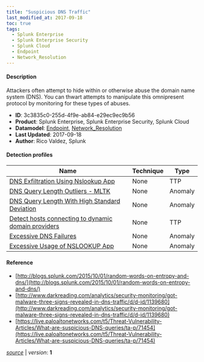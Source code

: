 ```yaml
---
title: "Suspicious DNS Traffic"
last_modified_at: 2017-09-18
toc: true
tags:
  - Splunk Enterprise
  - Splunk Enterprise Security
  - Splunk Cloud
  - Endpoint
  - Network_Resolution
---
```


#### Description

Attackers often attempt to hide within or otherwise abuse the domain name system (DNS). You can thwart attempts to manipulate this omnipresent protocol by monitoring for these types of abuses.

- **ID**: 3c3835c0-255d-4f9e-ab84-e29ec9ec9b56
- **Product**: Splunk Enterprise, Splunk Enterprise Security, Splunk Cloud
- **Datamodel**: [Endpoint](https://docs.splunk.com/Documentation/CIM/latest/User/Endpoint), [Network_Resolution](https://docs.splunk.com/Documentation/CIM/latest/User/NetworkResolution)
- **Last Updated**: 2017-09-18
- **Author**: Rico Valdez, Splunk

#### Detection profiles

| Name        | Technique   | Type         |
| ----------- | ----------- |--------------|
| [DNS Exfiltration Using Nslookup App](/endpoint/dns_exfiltration_using_nslookup_app/) | None | TTP |
| [DNS Query Length Outliers - MLTK](/network/dns_query_length_outliers_-_mltk/) | None | Anomaly |
| [DNS Query Length With High Standard Deviation](/network/dns_query_length_with_high_standard_deviation/) | None | Anomaly |
| [Detect hosts connecting to dynamic domain providers](/network/detect_hosts_connecting_to_dynamic_domain_providers/) | None | TTP |
| [Excessive DNS Failures](/network/excessive_dns_failures/) | None | Anomaly |
| [Excessive Usage of NSLOOKUP App](/endpoint/excessive_usage_of_nslookup_app/) | None | Anomaly |

#### Reference

* [http://blogs.splunk.com/2015/10/01/random-words-on-entropy-and-dns/](http://blogs.splunk.com/2015/10/01/random-words-on-entropy-and-dns/)
* [http://www.darkreading.com/analytics/security-monitoring/got-malware-three-signs-revealed-in-dns-traffic/d/d-id/1139680](http://www.darkreading.com/analytics/security-monitoring/got-malware-three-signs-revealed-in-dns-traffic/d/d-id/1139680)
* [https://live.paloaltonetworks.com/t5/Threat-Vulnerability-Articles/What-are-suspicious-DNS-queries/ta-p/71454](https://live.paloaltonetworks.com/t5/Threat-Vulnerability-Articles/What-are-suspicious-DNS-queries/ta-p/71454)



[*source*](https://github.com/splunk/security_content/tree/develop/stories/suspicious_dns_traffic.yml) \| *version*: **1**